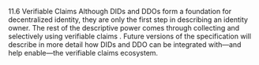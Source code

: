 11.6 Verifiable Claims Although DIDs and DDOs form a foundation for decentralized identity, they are only the first step in describing an identity owner. The rest of the descriptive power comes through collecting and selectively using verifiable claims . Future versions of the specification will describe in more detail how DIDs and DDO can be integrated with—and help enable—the verifiable claims ecosystem.
